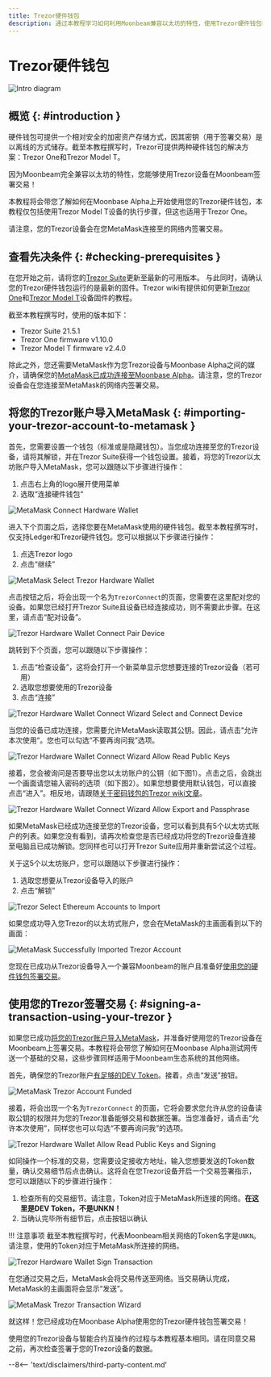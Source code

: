 ```yaml
---
title: Trezor硬件钱包
description: 通过本教程学习如何利用Moonbeam兼容以太坊的特性，使用Trezor硬件钱包在Moonbeam内签署交易
---
```


# Trezor硬件钱包

![Intro diagram](/images/tokens/connect/trezor/trezor-banner.png)

## 概览 {: #introduction } 

硬件钱包可提供一个相对安全的加密资产存储方式，因其密钥（用于签署交易）是以离线的方式储存。截至本教程撰写时，Trezor可提供两种硬件钱包的解决方案：Trezor One和Trezor Model T。

因为Moonbeam完全兼容以太坊的特性，您能够使用Trezor设备在Moonbeam签署交易！

本教程将会带您了解如何在Moonbase Alpha上开始使用您的Trezor硬件钱包，本教程仅包括使用Trezor Model T设备的执行步骤，但这也适用于Trezor One。

请注意，您的Trezor设备会在您MetaMask连接至的网络内签署交易。

## 查看先决条件 {: #checking-prerequisites } 

在您开始之前，请将您的[Trezor Suite](https://suite.trezor.io/)更新至最新的可用版本。 与此同时，请确认您的Trezor硬件钱包运行的是最新的固件。Trezor wiki有提供如何更新[Trezor One](https://wiki.trezor.io/User_manual:Updating_the_Trezor_device_firmware__T1)和[Trezor Model T](https://wiki.trezor.io/User_manual:Updating_the_Trezor_device_firmware)设备固件的教程。

截至本教程撰写时，使用的版本如下：

 - Trezor Suite 21.5.1
 - Trezor One firmware v1.10.0
 - Trezor Model T firmware v2.4.0

除此之外，您还需要MetaMask作为您Trezor设备与Moonbase Alpha之间的媒介，请确保您的[MetaMask已成功连接至Moonbase Alpha](/integrations/wallets/metamask/)。请注意，您的Trezor设备会在您连接至MetaMask的网络内签署交易。

## 将您的Trezor账户导入MetaMask {: #importing-your-trezor-account-to-metamask } 

首先，您需要设置一个钱包（标准或是隐藏钱包）。当您成功连接至您的Trezor设备，请将其解锁，并在Trezor Suite获得一个钱包设置。接着，将您的Trezor以太坊账户导入MetaMask，您可以跟随以下步骤进行操作：

 1. 点击右上角的logo展开使用菜单
 2. 选取“连接硬件钱包“

![MetaMask Connect Hardware Wallet](/images/tokens/connect/ledger/ledger-2.png)

进入下个页面之后，选择您要在MetaMask使用的硬件钱包。截至本教程撰写时，仅支持Ledger和Trezor硬件钱包。您可以根据以下步骤进行操作：

 1. 点选Trezor logo
 2. 点击“继续”

![MetaMask Select Trezor Hardware Wallet](/images/tokens/connect/trezor/trezor-2.png)

点击按钮之后，将会出现一个名为`TrezorConnect`的页面，您需要在这里配对您的设备。如果您已经打开Trezor Suite且设备已经连接成功，则不需要此步骤。在这里，请点击“配对设备”。

![Trezor Hardware Wallet Connect Pair Device](/images/tokens/connect/trezor/trezor-3.png)

跳转到下个页面，您可以跟随以下步骤操作：

 1. 点击“检查设备”，这将会打开一个新菜单显示您想要连接的Trezor设备（若可用）
 2. 选取您想要使用的Trezor设备
 3. 点击“连接”

![Trezor Hardware Wallet Connect Wizard Select and Connect Device](/images/tokens/connect/trezor/trezor-4.png)

当您的设备已成功连接，您需要允许MetaMask读取其公钥。因此，请点击“允许本次使用“。您也可以勾选“不要再询问我”选项。

![Trezor Hardware Wallet Connect Wizard Allow Read Public Keys](/images/tokens/connect/trezor/trezor-5.png)

接着，您会被询问是否要导出您以太坊账户的公钥（如下图1）。点击之后，会跳出一个画面请您输入密码的选项（如下图2）。如果您想要使用默认钱包，可以直接点击“进入”。相反地，请跟随[关于密码钱包的Trezor wiki文章](https://wiki.trezor.io/Passphrase)。

![Trezor Hardware Wallet Connect Wizard Allow Export and Passphrase](/images/tokens/connect/trezor/trezor-6.png)

如果MetaMask已经成功连接至您的Trezor设备，您可以看到具有5个以太坊式账户的列表。如果您没有看到，请再次检查您是否已经成功将您的Trezor设备连接至电脑且已成功解锁。您同样也可以打开Trezor Suite应用并重新尝试这个过程。

关于这5个以太坊账户，您可以跟随以下步骤进行操作：

 1. 选取您想要从Trezor设备导入的账户
 2. 点击“解锁”

![Trezor Select Ethereum Accounts to Import](/images/tokens/connect/trezor/trezor-7.png)

如果您成功导入您Trezor的以太坊式账户，您会在MetaMask的主画面看到以下的画面：

![MetaMask Successfully Imported Trezor Account](/images/tokens/connect/trezor/trezor-8.png)

您现在已成功从Trezor设备导入一个兼容Moonbeam的账户且准备好[使用您的硬件钱包签署交易](#使用您的Trezor签署交易)。

## 使用您的Trezor签署交易 {: #signing-a-transaction-using-your-trezor } 

如果您已成功[将您的Trezor账户导入MetaMask](#将您的Trezor账户导入MetaMask)，并准备好使用您的Trezor设备在Moonbeam上签署交易。本教程将会带您了解如何在Moonbase Alpha测试网传送一个基础的交易，这些步骤同样适用于Moonbeam生态系统的其他网络。

首先，确保您的Trezor账户[有足够的DEV Token](/getting-started/moonbase/faucet/)。接着，点击“发送”按钮。

![MetaMask Trezor Account Funded](/images/tokens/connect/trezor/trezor-9.png)

接着，将会出现一个名为`TrezorConnect` 的页面，它将会要求您允许从您的设备读取公钥的权限并为您的Trezor准备能够交易和数据签署。当您准备好，请点击“允许本次使用”，同样您也可以勾选“不要再询问我”的选项。

![Trezor Hardware Wallet Allow Read Public Keys and Signing](/images/tokens/connect/trezor/trezor-10.png)

如同操作一个标准的交易，您需要设定接收方地址，输入您想要发送的Token数量，确认交易细节后点击确认。这将会在您Trezor设备开启一个交易签署指示，您可以跟随以下的步骤进行操作：

 1. 检查所有的交易细节。请注意，Token对应于MetaMask所连接的网络。**在这里是DEV Token，不是UNKN！**
 2. 当确认完毕所有细节后，点击按钮以确认

!!! 注意事项
    截至本教程撰写时，代表Moonbeam相关网络的Token名字是`UNKN`。请注意，使用的Token对应于MetaMask所连接的网络。

![Trezor Hardware Wallet Sign Transaction](/images/tokens/connect/trezor/trezor-11.png)

在您通过交易之后，MetaMask会将交易传送至网络。当交易确认完成，MetaMask的主画面将会显示“发送”。

![MetaMask Trezor Transaction Wizard](/images/tokens/connect/trezor/trezor-12.png)

就这样！您已经成功在Moonbase Alpha使用您的Trezor硬件钱包签署交易！

使用您的Trezor设备与智能合约互操作的过程与本教程基本相同。请在同意交易之前，再次检查签署于您的Trezor设备的数据。

--8<-- 'text/disclaimers/third-party-content.md'